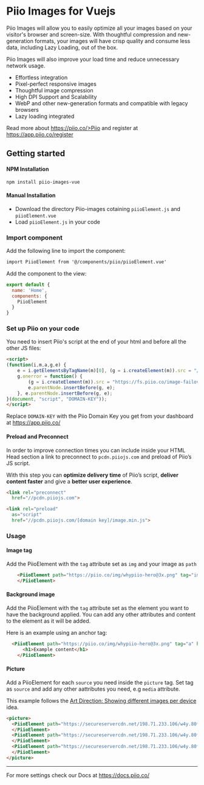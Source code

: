# Piio Images for Vuejs

Piio Images will allow you to easily optimize all your images based on your visitor's browser and screen-size. With thoughtful compression and new-generation formats, your images will have crisp quality and consume less data, including Lazy Loading, out of the box.

Piio Images will also improve your load time and reduce unnecessary network usage.

- Effortless integration
- Pixel-perfect responsive images
- Thoughtful image compression
- High DPI Support and Scalability
- WebP and other new-generation formats and compatible with legacy browsers
- Lazy loading integrated

Read more about <a href="https://piio.co/" target="_blank">https://piio.co/>Piio</a> and register at <a href="https://app.piio.co/register" target="_blank">https://app.piio.co/register</a>

## Getting started

#### NPM Installation
```
npm install piio-images-vue
```
#### Manual Installation

- Download the directory Piio-images cotaining `piioElement.js` and `piioElement.vue`
- Load `piioElement.js` in your code

### Import component

Add the following line to import the component:
```html
import PiioElement from '@/components/piio/piioElement.vue'
```

Add the component to the view:
```javascript
export default {
  name: 'Home',
  components: {
    PiioElement
  }
}
```

### Set up Piio on your code

You need to insert Piio's script at the end of your html and before all the other JS files:

```html
<script>
(function(i,m,a,g,e) {
    e = i.getElementsByTagName(m)[0], (g = i.createElement(m)).src = "//pcdn.piiojs.com/"+a+"/image.min.js",
    g.onerror = function() {
        (g = i.createElement(m)).src = "https://fs.piio.co/image-failover.min.js",
        e.parentNode.insertBefore(g, e);
    }, e.parentNode.insertBefore(g, e);
}(document, "script", "DOMAIN-KEY"));
</script>
```
Replace `DOMAIN-KEY` with the Piio Domain Key you get from your dashboard at <a href="https://app.piio.co/" target="_blank">https://app.piio.co/</a>

#### Preload and Preconnect

In order to improve connection times you can include inside your HTML Head section a link to preconnect to `pcdn.piiojs.com` and preload of Piio’s JS script.

With this step you can **optimize delivery time** of Piio’s script, **deliver content faster** and give a **better user experience**.

```html
<link rel="preconnect"
  href="//pcdn.piiojs.com">

<link rel="preload"
  as="script"
  href="//pcdn.piiojs.com/[domain key]/image.min.js">
  ```

### Usage


#### Image tag

Add the PiioElement with the `tag` attribute set as `img` and your image as `path`

```html
    <PiioElement path="https://piio.co/img/whypiio-hero@3x.png" tag="img" class="example-class">
    </PiioElement>
```

#### Background image

Add the PiioElement with the `tag` attribute set as the element you want to have the background applied. You can add any other attributes and content to the element as it will be added.

Here is an example using an anchor tag:
```html
  <PiioElement path="https://piio.co/img/whypiio-hero@3x.png" tag="a" href="https://www.piio.co">
      <h1>Example content</h1>
    </PiioElement>
```

#### Picture

Add a PiioElement for each `source` you need inside the `picture` tag. Set tag as `source` and add any other aattributes you need, e.g `media` attribute.

This example follows the <a href="https://blog.piio.co/responsive/art-direction-showing-different-images-per-device/" target="_blank">Art Direction: Showing different images per device</a> idea.

```html
<picture>
  <PiioElement path="https://secureservercdn.net/198.71.233.106/w4y.80f.myftpupload.com/wp-content/uploads/2020/02/backpack-desktop.jpg" tag="source" media="(min-width:969px)">
  </PiioElement>
  <PiioElement path="https://secureservercdn.net/198.71.233.106/w4y.80f.myftpupload.com/wp-content/uploads/2020/02/backpack-mobile.jpg" tag="source" media="(max-width:969px)">
  </PiioElement>
  <PiioElement path="https://secureservercdn.net/198.71.233.106/w4y.80f.myftpupload.com/wp-content/uploads/2020/02/backpack-mobile.jpg" tag="img">
  </PiioElement>
</picture>
```
---
For more settings check our Docs at <a href="https://docs.piio.co/" target="_blank">https://docs.piio.co/</a>
